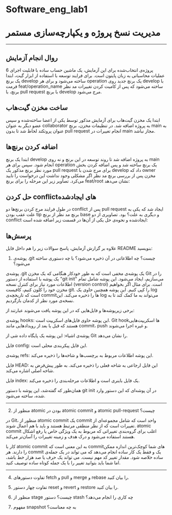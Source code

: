 # Software_eng_lab1

# مدیریت نسخ پروژه و یکپارچه‌سازی مستمر

---

## روال انجام آزمایش

پروژه‌ی انتخاب‌شده برای این آزمایش، یک ماشین حساب ساده با قابلیت اجرای 6 عملیات محاسباتی به زبان پایتون است. برای فرایند توسعه با استفاده از ابزار گیت، ابتدا یک برنچ develop ساخته می‌شود و برای هر operation یک برنچ جدید روی develop با فرمت feat/operation_name ساخته می‌شود که پس از کامیت کردن تغییرات مد نظر برنچ، با pull request با برنچ develop مرج می‌شود.

## ساخت مخزن گیت‌هاب
ابتدا یک مخزن گیت‌هاب برای آزمایش مذکور توسط یکی از اعضا ساخته‌شده و سپس عضو دیگر به عنوان collaborator به پروژه اضافه شد. در تنظیمات مخزن، برنچ main به عنوان پروتکتد لحاظ شد تا بدون pull request انجام تغییرات در main مجاز نباشد.



## اضافه کردن برنچ‌ها
ابتدا یک برنچ develop به پروژه اضافه شد تا روند توسعه در این برنچ و نه روی main انجام شود. سپس برای هر operation یک برنچ ساخته‌ شد و پس اضافه کردن بخش مورد نظر برنچ مذکور یک pull request برای مرج شدن با develop داد که owner مخزن پس از بررسی برنچ مد نظر اگر مشکلی وجود نداشت این درخواست را تایید می‌کرد. تصاویر زیر این مرحله را برای برنچ feat/root نشان می‌دهد:


## حل کردن conflictهای ایجاد‌شده
در طول فرایند مرج کردن برنچ‌ها دو conflict پس از pull request ایجاد شد که یکی به علت عقب بودن tip برنچ مد نظر از برنچ base و دیگری به علت؟ بود. تصاویری از دو conflict ایجادشده و نحوه‌ی حل یکی از آن‌ها در قسمت زیر اضافه شده است:

## پرسش‌ها

علاوه بر گزارش آزمایش، پاسخ سوالات زیر را هم داخل فایل README بنویسید:

1. پوشه‌ی .git چیست؟ چه اطلاعاتی در آن ذخیره می‌شود؟ با چه دستوری ساخته می‌شود؟

پوشه‌ی .git یک پوشه‌ی مخفی است که به طور خودکار هنگامی که یک مخزن Git را در یک پوشه با استفاده از دستور "git init" می‌سازیم، ایجاد می‌شود. این پوشه شامل تمام اطلاعات مورد نیاز برای کنترل نسخه (version control) است. برای مثال اگر بخواهیم مخزن خود را کلون کنیم، کافیست git. را کپی کنیم. این پوشه همچنین حاوی یک log است که تاریخچه‌ی commitها را ذخیره می‌کند. این log می‌تواند به ما کمک کند تا به نسخه‌ی مورد نظر از کدمان بازگردیم.
   
برخی زیرپوشه‌ها و فایل‌هایی که در این پوشه یافت می‌شوند عبارتند از:    
   
   پوشه‌ی hooks: این پوشه حاوی فایل‌های اسکریپت است. Git hookها اسکریپت‌هایی هستند که قبل یا بعد از رویدادهایی مانند commit، push و غیره اجرا می‌شوند.    
   
   پوشه‌ی اشیاء: این پوشه یک پایگاه داده شی از Git را نشان می‌دهد.    
   
   فایل config: این فایل پیکربندی محلی است.    
   
   پوشه‌ی refs: این پوشه اطلاعات مربوط به برچسب‌ها و شاخه‌ها را ذخیره می‌کند.   
   
   فایل HEAD: این فایل ارجاعی به شاخه فعلی را ذخیره می‌کند. به طور پیش‌فرض به شاخه اصلی اشاره می‌کند.    
   
   فایل index: یک فایل باینری است و اطلاعات مرحله‌بندی را ذخیره می‌کند.
   
همان‌طور که گفته‌شد، این پوشه با دستور git init در آن پوشه‌ای که این دستور وارد شده، ساخته می‌شود.

---

2. منظور از atomic بودن در atomic commit و atomic pull-request چیست؟
  
  در Git، منظور از atomic commit یک commit واحد است که شامل مجموعه‌ای از تغییرات است که از نظر منطقی مرتبط هستند و باید با هم اعمال شوند. atomic commit اغلب برای گروه‌بندی تغییراتی که مربوط به یک ویژگی خاص یا رفع اشکال هستند استفاده می‌شود و درک هدف و زمینه تغییرات را آسان‌تر می‌کند.
  
  کار با atomic commit به این معنی است که commitهای شما کوچک‌ترین اندازه ممکن را دارند. هر commit یک و فقط یک کار ساده انجام می‌دهد که می تواند در یک جمله‌ی ساده خلاصه شود. مقدار تغییر کد مهم نیست. می تواند یک حرف یا صد هزار خط باشد، اما شما باید بتوانید تغییر را با یک جمله کوتاه ساده توصیف کنید.
  
---

4. تفاوت دستورهای fetch و pull و merge و rebase را بیان کنید.

5. تفاوت چهار دستور reset و revert و restore را بیان کنید.

6. منظور از stage چیست؟ دستور stash چه کاری را انجام می‌دهد؟

7. مفهوم snapshot به چه معناست؟
